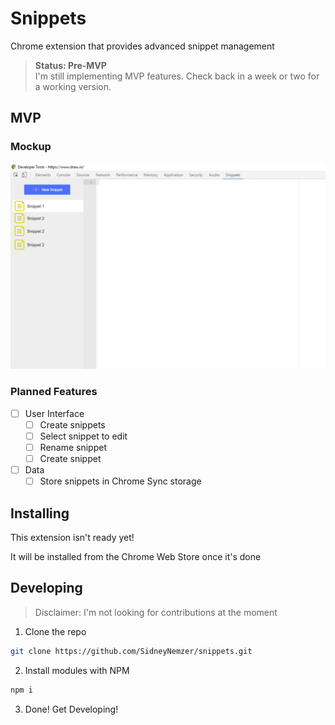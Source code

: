 # Snippets

Chrome extension that provides advanced snippet management

> **Status: Pre-MVP**  
> I'm still implementing MVP features. Check back in a week or two for a working version.

## MVP

### Mockup

![MVP Mockup](docs/mockup_MVP.png)

### Planned Features

- [ ] User Interface
  - [ ] Create snippets
  - [ ] Select snippet to edit
  - [ ] Rename snippet
  - [ ] Create snippet
- [ ] Data
  - [ ] Store snippets in Chrome Sync storage

## Installing

This extension isn't ready yet!

It will be installed from the Chrome Web Store once it's done

## Developing

> Disclaimer: I'm not looking for contributions at the moment

1. Clone the repo

```bash
git clone https://github.com/SidneyNemzer/snippets.git
```

2. Install modules with NPM

```bash
npm i
```

3. Done! Get Developing!
